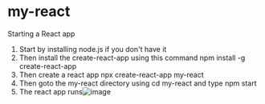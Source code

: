 # my-react
 Starting a React app
 1. Start by installing node.js if you don't have it
 2. Then install the create-react-app using this command npm install -g create-react-app
 3. Then create a react app  npx create-react-app my-react
 4. Then goto the my-react directory using cd my-react and type npm start
 5. The react app runs![image](https://user-images.githubusercontent.com/68769644/132157066-aac61abe-41ba-4549-b3af-7b6cfaa203a3.png)

